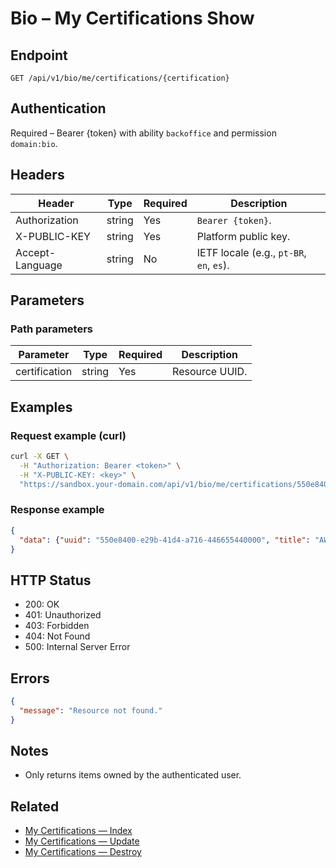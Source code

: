 # Bio – My Certifications Show

## Endpoint

```
GET /api/v1/bio/me/certifications/{certification}
```

## Authentication

Required – Bearer {token} with ability `backoffice` and permission `domain:bio`.

## Headers

| Header           | Type   | Required | Description |
| ---------------- | ------ | -------- | ----------- |
| Authorization    | string | Yes      | `Bearer {token}`. |
| X-PUBLIC-KEY     | string | Yes      | Platform public key. |
| Accept-Language  | string | No       | IETF locale (e.g., `pt-BR`, `en`, `es`). |

## Parameters

### Path parameters

| Parameter | Type   | Required | Description |
| --------- | ------ | -------- | ----------- |
| certification | string | Yes      | Resource UUID. |

## Examples

### Request example (curl)

```bash
curl -X GET \
  -H "Authorization: Bearer <token>" \
  -H "X-PUBLIC-KEY: <key>" \
  "https://sandbox.your-domain.com/api/v1/bio/me/certifications/550e8400-e29b-41d4-a716-446655440000"
```

### Response example

```json
{
  "data": {"uuid": "550e8400-e29b-41d4-a716-446655440000", "title": "AWS Certified", "issued_date": "2024-01-15"}
}
```

## HTTP Status

- 200: OK
- 401: Unauthorized
- 403: Forbidden
- 404: Not Found
- 500: Internal Server Error

## Errors

```json
{
  "message": "Resource not found."
}
```

## Notes

- Only returns items owned by the authenticated user.

## Related

- [My Certifications — Index](MyCertificationsIndex.md)
- [My Certifications — Update](MyCertificationsUpdate.md)
- [My Certifications — Destroy](MyCertificationsDestroy.md)
